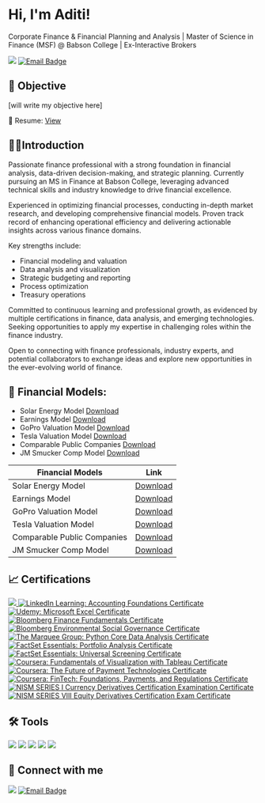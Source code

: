 # Hi, I'm Aditi! 
Corporate Finance & Financial Planning and Analysis | Master of Science in Finance (MSF) @ Babson College | Ex-Interactive Brokers

<a href="https://www.linkedin.com/in/aditi-tiwari-aat/"><img src="https://img.shields.io/badge/-LinkedIn-0072b1?&style=for-the-badge&logo=linkedin&logoColor=white" /></a>
<a href="mailto:atiwari3@babson.edu"> <img src="https://img.shields.io/badge/Email-D14836?style=for-the-badge&logo=gmail&logoColor=white" alt="Email Badge" /></a>

## 🎯 Objective
[will write my objective here]

📄 Resume: [View](https://github.com/aditiatiwari/aditiatiwari/raw/main/Aditi%20Anil%20Tiwari%20Resume.pdf)

## 👨‍💻Introduction 

Passionate finance professional with a strong foundation in financial analysis, data-driven decision-making, and strategic planning. Currently pursuing an MS in Finance at Babson College, leveraging advanced technical skills and industry knowledge to drive financial excellence.

Experienced in optimizing financial processes, conducting in-depth market research, and developing comprehensive financial models. Proven track record of enhancing operational efficiency and delivering actionable insights across various finance domains.

Key strengths include:
- Financial modeling and valuation
- Data analysis and visualization
- Strategic budgeting and reporting
- Process optimization
- Treasury operations

Committed to continuous learning and professional growth, as evidenced by multiple certifications in finance, data analysis, and emerging technologies. Seeking opportunities to apply my expertise in challenging roles within the finance industry.

Open to connecting with finance professionals, industry experts, and potential collaborators to exchange ideas and explore new opportunities in the ever-evolving world of finance.

## 🧮 Financial Models: 

- Solar Energy Model [Download](https://github.com/aditiatiwari/aditiatiwari/raw/main/Solar%20Model.xlsx)
- Earnings Model [Download](https://github.com/aditiatiwari/aditiatiwari/raw/main/Earnings_Model.xls)
- GoPro Valuation Model [Download](https://github.com/aditiatiwari/aditiatiwari/raw/main/GoPro_DCF_Model.xls)
- Tesla Valuation Model [Download](https://github.com/aditiatiwari/aditiatiwari/raw/main/Tesla_Valuation_Model.xlsx)
- Comparable Public Companies [Download](https://github.com/aditiatiwari/aditiatiwari/raw/main/Comparable%20Public%20Companies_Comp%20Model.xls)
- JM Smucker Comp Model [Download](https://github.com/aditiatiwari/aditiatiwari/raw/main/JM%20Smucker%20Comp%20Model.xls)

| Financial Models                                         | Link         |
|-----------------------------------------------|----------------------------|
| Solar Energy Model          | [Download](https://github.com/aditiatiwari/aditiatiwari/raw/main/Solar%20Model.xlsx)|
| Earnings Model | [Download](https://github.com/aditiatiwari/aditiatiwari/raw/main/Earnings_Model.xls)|
| GoPro Valuation Model        | [Download](https://github.com/aditiatiwari/aditiatiwari/raw/main/GoPro_DCF_Model.xls)|
| Tesla Valuation Model     | [Download](https://github.com/aditiatiwari/aditiatiwari/raw/main/Tesla_Valuation_Model.xlsx)|
| Comparable Public Companies                  | [Download](https://github.com/aditiatiwari/aditiatiwari/raw/main/Comparable%20Public%20Companies_Comp%20Model.xls)|
| JM Smucker Comp Model | [Download](https://github.com/aditiatiwari/aditiatiwari/raw/main/JM%20Smucker%20Comp%20Model.xls)|

## 📈 Certifications
<a href="https://portal.bloombergforeducation.com/certificates/71QLzgUsPo2uUhBb5dFVexMw" target="_blank" rel="noopener noreferrer">
  <img src="https://img.shields.io/badge/-Bloomberg:%20Market%20Concept,%20Finance%20Fundamental%20%26%20ESG-000000?&style=for-the-badge&logo=Bloomberg&logoColor=white" />
</a>

<a href="https://www.linkedin.com/learning/certificates/4b630317c04ec561e7cc99d36d82f77fbcb9751a44fb0e95fc158773de47bf78?u=51091521" target="_blank" rel="noopener noreferrer">
  <img src="https://img.shields.io/badge/-Accounting%20Foundations:%20Understanding%20the%20GAAP-0077B5?style=for-the-badge&logo=LinkedIn&logoColor=white" alt="LinkedIn Learning: Accounting Foundations Certificate" />
</a>

<a href="https://www.udemy.com/certificate/UC-971c7023-e5eb-4756-becb-1756be3f1c62/" target="_blank" rel="noopener noreferrer">
  <img src="https://img.shields.io/badge/-Microsoft%20Excel:%20Beginner%20to%20Advanced%20(including%20Macros%20%26%20VBA)-A435F0?style=for-the-badge&logo=Udemy&logoColor=white" alt="Udemy: Microsoft Excel Certificate" />
</a>

<a href="https://portal.bloombergforeducation.com/certificates/b2YFoyswBVNZmFhL6n4zsZHw" target="_blank" rel="noopener noreferrer">
  <img src="https://img.shields.io/badge/-Bloomberg%20Finance%20Fundamentals-000000?style=for-the-badge&logo=Bloomberg&logoColor=white" alt="Bloomberg Finance Fundamentals Certificate"/>
</a>

<a href="https://portal.bloombergforeducation.com/certificates/FkEDSd3YVkS5FNPuBmfyit7Y" target="_blank" rel="noopener noreferrer">
  <img src="https://img.shields.io/badge/-Environmental%20Social%20Governance%20Certificate-000000?style=for-the-badge&logo=Bloomberg&logoColor=white" alt="Bloomberg Environmental Social Governance Certificate" />
</a>

<a href="https://app.diplomasafe.com/en-US/diploma/dd64f69f4448d28b6ed248f343e84023348323dea" target="_blank" rel="noopener noreferrer">
  <img src="https://img.shields.io/badge/-Python:%20Core%20Data%20Analysis-4C4C6C?style=for-the-badge&logo=The-Marquee-Group&logoColor=white" alt="The Marquee Group: Python Core Data Analysis Certificate" />
</a>

<a href="https://verify.skilljar.com/c/truj79atmggf" target="_blank" rel="noopener noreferrer">
  <img src="https://img.shields.io/badge/-FactSet%20Essentials:%20Portfolio%20Analysis-0055A4?style=for-the-badge&logo=FactSet&logoColor=white" alt="FactSet Essentials: Portfolio Analysis Certificate" />
</a>

<a href="https://verify.skilljar.com/c/h5gir2p9yywj" target="_blank" rel="noopener noreferrer">
  <img src="https://img.shields.io/badge/-FactSet%20Essentials:%20Universal%20Screening-0055A4?style=for-the-badge&logo=FactSet&logoColor=white" alt="FactSet Essentials: Universal Screening Certificate" />
</a>

<a href="https://coursera.org/share/946474909f3d42df7af6755c1cb72b43" target="_blank" rel="noopener noreferrer">
  <img src="https://img.shields.io/badge/-Fundamentals%20of%20Visualization%20with%20Tableau-0061F2?style=for-the-badge&logo=Coursera&logoColor=white" alt="Coursera: Fundamentals of Visualization with Tableau Certificate" />
</a>

<a href="https://coursera.org/share/f40da3c984fd02bc493b16bbb4d08bf1" target="_blank" rel="noopener noreferrer">
  <img src="https://img.shields.io/badge/-The%20Future%20of%20Payment%20Technologies-0061F2?style=for-the-badge&logo=Coursera&logoColor=white" alt="Coursera: The Future of Payment Technologies Certificate" />
</a>

<a href="https://coursera.org/share/88607617bebe855ebe997e3a92036ba9" target="_blank" rel="noopener noreferrer">
  <img src="https://img.shields.io/badge/-FinTech:%20Foundations,%20Payments,%20and%20Regulations-0061F2?style=for-the-badge&logo=Coursera&logoColor=white" alt="Coursera: FinTech: Foundations, Payments, and Regulations Certificate" />
</a>

<a href="YOUR_CERTIFICATE_URL" target="_blank" rel="noopener noreferrer">
  <img src="https://img.shields.io/badge/-NISM%20SERIES%20I%20Currency%20Derivatives%20Certification%20Examination-1D72B8?style=for-the-badge&logo=National-Institute-of-Securities-Markets&logoColor=white" alt="NISM SERIES I Currency Derivatives Certification Examination Certificate" />
</a>

<a href="YOUR_CERTIFICATE_URL" target="_blank" rel="noopener noreferrer">
  <img src="https://img.shields.io/badge/-NISM%20SERIES%20VIII%20Equity%20Derivatives%20Certification%20Exam-1D72B8?style=for-the-badge&logo=National-Institute-of-Securities-Markets&logoColor=white" alt="NISM SERIES VIII Equity Derivatives Certification Exam Certificate" />
</a>


## 🛠️ Tools
<div>
    <img src="https://img.shields.io/badge/-Bloomberg-000000?&style=for-the-badge&logo=Bloomberg&logoColor=white" />
    <img src="https://img.shields.io/badge/-FactSet-0055A4?&style=for-the-badge&logo=FactSet&logoColor=white" />
    <img src="https://img.shields.io/badge/-Capital%20IQ-E60000?&style=for-the-badge&logo=S%26P-Global&logoColor=white" />
    <img src="https://img.shields.io/badge/-PitchBook-0033A0?&style=for-the-badge&logo=PitchBook&logoColor=white" />
    <img src="https://img.shields.io/badge/-Salesforce-00A1E0?&style=for-the-badge&logo=Salesforce&logoColor=white" />
</div>
  
## 🤳 Connect with me
<a href="https://www.linkedin.com/in/aditi-tiwari-aat/"><img src="https://img.shields.io/badge/-LinkedIn-0072b1?&style=for-the-badge&logo=linkedin&logoColor=white" /></a>
<a href="mailto:atiwari3@babson.edu"> <img src="https://img.shields.io/badge/Email-D14836?style=for-the-badge&logo=gmail&logoColor=white" alt="Email Badge" /></a>


